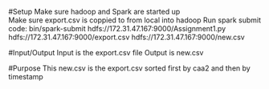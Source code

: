 #Setup
Make sure hadoop and Spark are started up   
Make sure export.csv is coppied to from local into hadoop 
Run spark submit code: bin/spark-submit hdfs://172.31.47.167:9000/Assignment1.py hdfs://172.31.47.167:9000/export.csv hdfs://172.31.47.167:9000/new.csv   

#Input/Output
Input is the export.csv file 
Output is new.csv 

#Purpose 
This new.csv is the export.csv sorted first by caa2 and then by timestamp 
